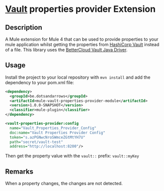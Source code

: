 # [Vault](https://www.vaultproject.io/) properties provider Extension

## Description
A Mule extension for Mule 4 that can be used to provide properties to your mule application whilst getting the properties from [HashiCorp Vault](https://www.vaultproject.io/) instead of a file.
This library uses the [BetterCloud Vault Java Driver](https://github.com/BetterCloud/vault-java-driver).

## Usage
Install the project to your local repository with `mvn install` and add the dependency to your pom.xml file:
```xml
<dependency>
  <groupId>be.dotsandarrows</groupId>
  <artifactId>mule-vault-properties-provider-module</artifactId>
  <version>1.0.0-SNAPSHOT</version>
  <classifier>mule-plugin</classifier>
</dependency>
```

```xml
<vault-properties-provider:config
  name="Vault_Properties_Provider_Config"
  doc:name="Vault Properties Provider Config"
  token="s.azPGNwcNroSWmceZGtMtYH7U"
  path="secret/vault-test"
  address="http://localhost:8200"/>
```

Then get the property value with the `vault::` prefix:
`vault::myKey`

## Remarks
When a property changes, the changes are not detected.